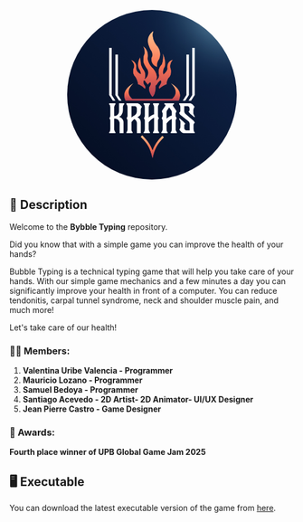 <p align="center">
  <img src="https://github.com/Valuv/Khras/blob/main/Imagenes/Khraslogo.jpeg" alt="Khras Logo" width="300" style="border-radius: 50%;" />
</p>

## 📖 Description
Welcome to the **Bybble Typing** repository.

Did you know that with a simple game you can improve the health of your hands?

Bubble Typing is a technical typing game that will help you take care of your hands. With our simple game mechanics and a few minutes a day you can significantly improve your health in front of a computer. You can reduce tendonitis, carpal tunnel syndrome, neck and shoulder muscle pain, and much more!

Let's take care of our health!

### 👨‍💻 Members:

1. **Valentina Uribe Valencia - Programmer**
2. **Mauricio Lozano - Programmer**
3. **Samuel Bedoya - Programmer**
4. **Santiago Acevedo - 2D Artist- 2D Animator- UI/UX Designer**
5. **Jean Pierre Castro - Game Designer**

### 🚀 Awards:

**Fourth place winner of UPB Global Game Jam 2025**

## 🖥️ Executable
You can download the latest executable version of the game from [here](https://github.com/Bedoya920/GGJ_Bubble2025/releases/download/videogame/BubbleTypingExecutable.zip).




